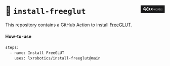 <a href="https://lxrobotics.com/"><img align="right" src="https://raw.githubusercontent.com/lxrobotics/.github/main/logo/lxrobotics.png" width="15%"></a>
:floppy_disk: `install-freeglut`
===============================

This repository contains a GitHub Action to install [FreeGLUT](https://github.com/freeglut/freeglut).

#### How-to-use
```bash
steps:   
  - name: Install FreeGLUT
    uses: lxrobotics/install-freeglut@main
```

